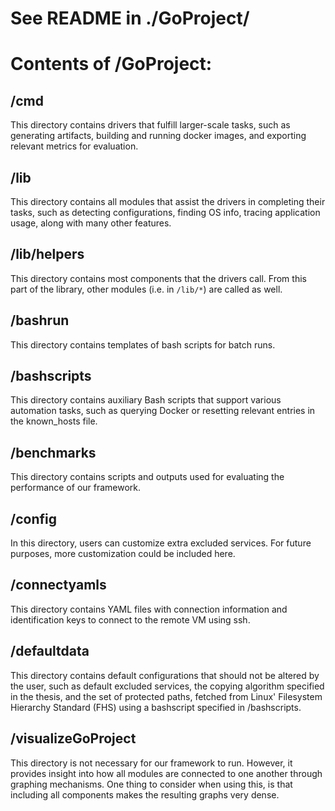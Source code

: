# See README in ./GoProject/

# Contents of /GoProject:

## /cmd
This directory contains drivers that fulfill larger-scale tasks, such as generating artifacts, building and running docker images, and exporting relevant metrics for evaluation.
## /lib
This directory contains all modules that assist the drivers in completing their tasks, such as detecting configurations, finding OS info, tracing application usage, along with many other features.
## /lib/helpers
This directory contains most components that the drivers call. From this part of the library, other modules (i.e. in `/lib/*`) are called as well.
## /bashrun
This directory contains templates of bash scripts for batch runs.
## /bashscripts
This directory contains auxiliary Bash scripts that support various automation tasks, such as querying Docker or resetting relevant entries in the known_hosts file.
## /benchmarks
This directory contains scripts and outputs used for evaluating the performance of our framework.
## /config
In this directory, users can customize extra excluded services. For future purposes, more customization could be included here.
## /connectyamls
This directory contains YAML files with connection information and identification keys to connect to the remote VM using ssh.
## /defaultdata
This directory contains default configurations that should not be altered by the user, such as default excluded services, the copying algorithm specified in the thesis, and the set of protected paths, fetched from Linux' Filesystem Hierarchy Standard (FHS) using a bashscript specified in /bashscripts.
## /visualizeGoProject
This directory is not necessary for our framework to run. However, it provides insight into how all modules are connected to one another through graphing mechanisms. One thing to consider when using this, is that including all components makes the resulting graphs very dense.
